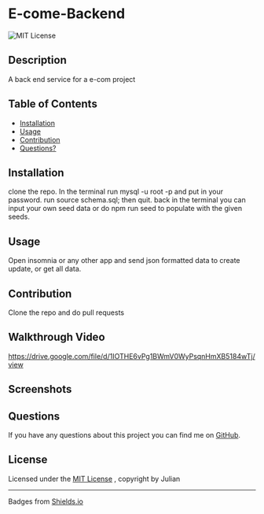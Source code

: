 # E-come-Backend
![MIT License](https://img.shields.io/badge/License-MIT-brightgreen)
## Description
A back end service for a e-com project
## Table of Contents
* [Installation](#installation)
* [Usage](#usage)
* [Contribution](#contribution)
* [Questions?](#questions)
## Installation
clone the repo. In the terminal run mysql -u root -p and put in your password. run source schema.sql; then quit. back in the terminal you can input your own seed data or do npm run seed to populate with the given seeds.
## Usage
Open insomnia or any other app and send json formatted data to create update, or get all data.
## Contribution
Clone the repo and do pull requests
## Walkthrough Video
https://drive.google.com/file/d/1IOTHE6vPg1BWmV0WyPsqnHmXB5184wTj/view
## Screenshots

## Questions

If you have any questions about this project you can find me on [GitHub](https://github.com/NotEnoughBacon).

## License

Licensed under the [MIT License](https://mit-license.org)
, copyright by Julian 
____

Badges from [Shields.io](https://shields.io)